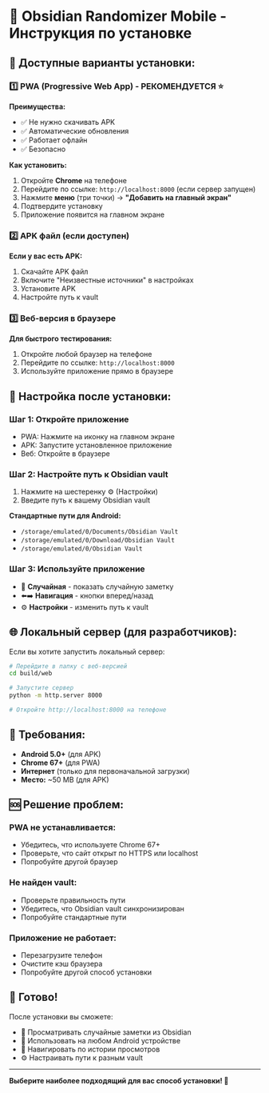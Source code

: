 # 📱 Obsidian Randomizer Mobile - Инструкция по установке

## 🎯 Доступные варианты установки:

### 1️⃣ PWA (Progressive Web App) - РЕКОМЕНДУЕТСЯ ⭐

**Преимущества:**
- ✅ Не нужно скачивать APK
- ✅ Автоматические обновления
- ✅ Работает офлайн
- ✅ Безопасно

**Как установить:**
1. Откройте **Chrome** на телефоне
2. Перейдите по ссылке: `http://localhost:8000` (если сервер запущен)
3. Нажмите **меню** (три точки) → **"Добавить на главный экран"**
4. Подтвердите установку
5. Приложение появится на главном экране

### 2️⃣ APK файл (если доступен)

**Если у вас есть APK:**
1. Скачайте APK файл
2. Включите "Неизвестные источники" в настройках
3. Установите APK
4. Настройте путь к vault

### 3️⃣ Веб-версия в браузере

**Для быстрого тестирования:**
1. Откройте любой браузер на телефоне
2. Перейдите по ссылке: `http://localhost:8000`
3. Используйте приложение прямо в браузере

## 🔧 Настройка после установки:

### Шаг 1: Откройте приложение
- PWA: Нажмите на иконку на главном экране
- APK: Запустите установленное приложение
- Веб: Откройте в браузере

### Шаг 2: Настройте путь к Obsidian vault
1. Нажмите на шестеренку ⚙️ (Настройки)
2. Введите путь к вашему Obsidian vault

**Стандартные пути для Android:**
- `/storage/emulated/0/Documents/Obsidian Vault`
- `/storage/emulated/0/Download/Obsidian Vault`
- `/storage/emulated/0/Obsidian Vault`

### Шаг 3: Используйте приложение
- 🎲 **Случайная** - показать случайную заметку
- ⬅️➡️ **Навигация** - кнопки вперед/назад
- ⚙️ **Настройки** - изменить путь к vault

## 🌐 Локальный сервер (для разработчиков):

Если вы хотите запустить локальный сервер:

```bash
# Перейдите в папку с веб-версией
cd build/web

# Запустите сервер
python -m http.server 8000

# Откройте http://localhost:8000 на телефоне
```

## 📱 Требования:

- **Android 5.0+** (для APK)
- **Chrome 67+** (для PWA)
- **Интернет** (только для первоначальной загрузки)
- **Место:** ~50 MB (для APK)

## 🆘 Решение проблем:

### PWA не устанавливается:
- Убедитесь, что используете Chrome 67+
- Проверьте, что сайт открыт по HTTPS или localhost
- Попробуйте другой браузер

### Не найден vault:
- Проверьте правильность пути
- Убедитесь, что Obsidian vault синхронизирован
- Попробуйте стандартные пути

### Приложение не работает:
- Перезагрузите телефон
- Очистите кэш браузера
- Попробуйте другой способ установки

## 🎉 Готово!

После установки вы сможете:
- 🎲 Просматривать случайные заметки из Obsidian
- 📱 Использовать на любом Android устройстве
- 🔄 Навигировать по истории просмотров
- ⚙️ Настраивать пути к разным vault

---

**Выберите наиболее подходящий для вас способ установки! 🚀** 